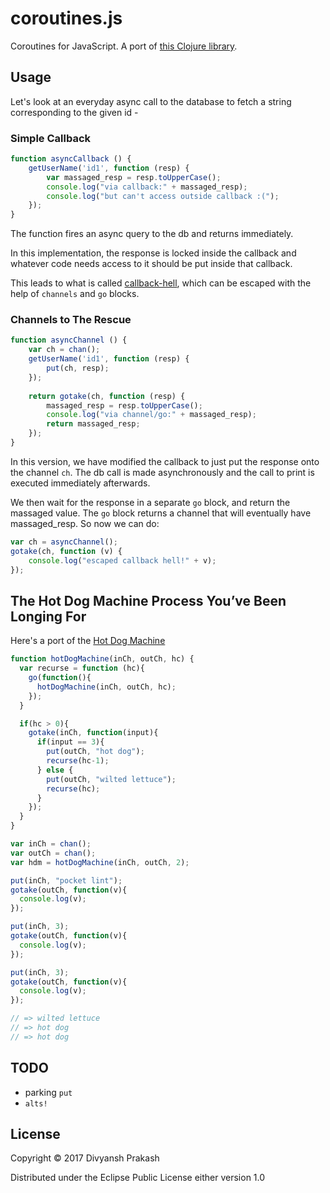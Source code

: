 # coroutines.js

Coroutines for JavaScript. A port of [this Clojure library](https://github.com/divs1210/functional-core-async).

## Usage

Let's look at an everyday async call to the database to fetch a string
corresponding to the given id -

### Simple Callback
```javascript
function asyncCallback () {
    getUserName('id1', function (resp) {
        var massaged_resp = resp.toUpperCase();
        console.log("via callback:" + massaged_resp);
        console.log("but can't access outside callback :(");
    });
}
```

The function fires an async query to the db and returns immediately.

In this implementation, the response is locked inside the callback
and whatever code needs access to it should be put inside that callback.

This leads to what is called [callback-hell](http://callbackhell.com/),
which can be escaped with the help of `channels` and `go` blocks.

### Channels to The Rescue
```javascript
function asyncChannel () {
    var ch = chan();
    getUserName('id1', function (resp) {
        put(ch, resp);
    });
    
    return gotake(ch, function (resp) {
        massaged_resp = resp.toUpperCase();
        console.log("via channel/go:" + massaged_resp);
        return massaged_resp;
    });
}
```
In this version, we have modified the callback to just put the response onto
the channel `ch`. The db call is made asynchronously and the call to print
is executed immediately afterwards.

We then wait for the response in a separate `go` block, and return the massaged
value. The `go` block returns a channel that will eventually have massaged_resp.
So now we can do:

```javascript
var ch = asyncChannel();
gotake(ch, function (v) {
    console.log("escaped callback hell!" + v);
});
```

## The Hot Dog Machine Process You’ve Been Longing For

Here's a port of the [Hot Dog Machine](https://www.braveclojure.com/core-async/)

```javascript
function hotDogMachine(inCh, outCh, hc) {
  var recurse = function (hc){
    go(function(){
      hotDogMachine(inCh, outCh, hc);
    });
  }

  if(hc > 0){
    gotake(inCh, function(input){
      if(input == 3){
        put(outCh, "hot dog");
        recurse(hc-1);
      } else {
        put(outCh, "wilted lettuce");
        recurse(hc);
      }
    });
  }
}

var inCh = chan();
var outCh = chan();
var hdm = hotDogMachine(inCh, outCh, 2);

put(inCh, "pocket lint");
gotake(outCh, function(v){
  console.log(v);
});

put(inCh, 3);
gotake(outCh, function(v){
  console.log(v);
});

put(inCh, 3);
gotake(outCh, function(v){
  console.log(v);
});

// => wilted lettuce
// => hot dog
// => hot dog
```

## TODO
- parking `put`
- `alts!`

## License

Copyright © 2017 Divyansh Prakash

Distributed under the Eclipse Public License either version 1.0
